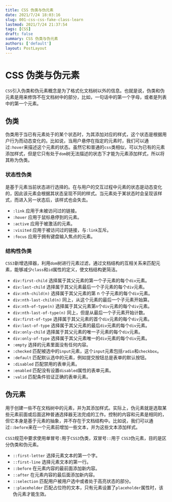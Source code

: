 ```yaml
---
title: CSS 伪类与伪元素
date: 2021/7/24 18:03:16
slug: 001-css-css-fake-class-learn
lastmod: 2021/7/24 21:37:54
tags: [CSS]
draft: false
summary: CSS 伪类与伪元素
authors: ['default']
layout: PostLayout
---
```


# CSS 伪类与伪元素

`CSS`引入伪类和伪元素概念是为了格式化文档树以外的信息。也就是说，伪类和伪元素是用来修饰不在文档树中的部分，比如，一句话中的第一个字母，或者是列表中的第一个元素。

## 伪类

伪类用于当已有元素处于的某个状态时，为其添加对应的样式，这个状态是根据用户行为而动态变化的。比如说，当用户悬停在指定的元素时，我们可以通过`:hover`来描述这个元素的状态。虽然它和普通的`css`类相似，可以为已有的元素添加样式，但是它只有处于`dom`树无法描述的状态下才能为元素添加样式，所以将其称为伪类。

### 状态性伪类

是基于元素当前状态进行选择的。在与用户的交互过程中元素的状态是动态变化的，因此该元素会根据其状态呈现不同的样式。当元素处于某状态时会呈现该样式，而进入另一状态后，该样式也会失去。

- `:link` 应用于未被访问过的链接。
- `:hover` 应用于鼠标悬停到的元素。
- `:active` 应用于被激活的元素。
- `:visited` 应用于被访问过的链接，与`:link`互斥。
- `:focus` 应用于拥有键盘输入焦点的元素。

### 结构性伪类

`CSS3`新增选择器，利用`dom`树进行元素过滤，通过文档结构的互相关系来匹配元素，能够减少`class`和`id`属性的定义，使文档结构更简洁。

- `div:first-child` 选择属于其父元素的第一个子元素的每个`div`元素。
- `div:last-child` 选择属于其父元素最后一个子元素的每个`div`元素。
- `div:nth-child(n)` 选择属于其父元素的第 n 个子元素的每个`div`元素。
- `div:nth-last-child(n)` 同上，从这个元素的最后一个子元素开始算。
- `div:nth-of-type(n)` 选择属于其父元素第`n`个`div`元素的每个`div`元素。
- `div:nth-last-of-type(n)` 同上，但是从最后一个子元素开始计数。
- `div:first-of-type` 选择属于其父元素的首个`div`元素的每个`div`元素。
- `div:last-of-type` 选择属于其父元素的最后`div`元素的每个`div`元素。
- `div:only-child` 选择属于其父元素的唯一子元素的每个`div`元素。
- `div:only-of-type` 选择属于其父元素唯一的`div`元素的每个`div`元素。
- `:empty` 选择的元素里面没有任何内容。
- `:checked` 匹配被选中的`input`元素，这个`input`元素包括`radio`和`checkbox`。
- `:default` 匹配默认选中的元素，例如提交按钮总是表单的默认按钮。
- `:disabled` 匹配禁用的表单元素。
- `:enabled` 匹配没有设置`disabled`属性的表单元素。
- `:valid` 匹配条件验证正确的表单元素。

## 伪元素

用于创建一些不在文档树中的元素，并为其添加样式。实际上，伪元素就是选取某些元素前面或后面这种普通选择器无法完成的工作。控制的内容和元素是相同的，但它本身是基于元素的抽象，并不存在于文档结构中。比如说，我们可以通过`::before`来在一个元素前增加一些文本，并为这些文本添加样式。

`CSS3`规范中要求使用单冒号`:`用于`CSS3`伪类，双冒号`::`用于 `CSS3`伪元素，目的是区分伪类和伪元素。

- `::first-letter` 选择元素文本的第一个字。
- `::first-line` 选择元素文本的第一行。
- `::before` 在元素内容的最前面添加新内容。
- `::after` 在元素内容的最后面添加新内容。
- `::selection` 匹配用户被用户选中或者处于高亮状态的部分。
- `::placeholder` 匹配占位符的文本，只有元素设置了`placeholder`属性时，该伪元素才能生效。
